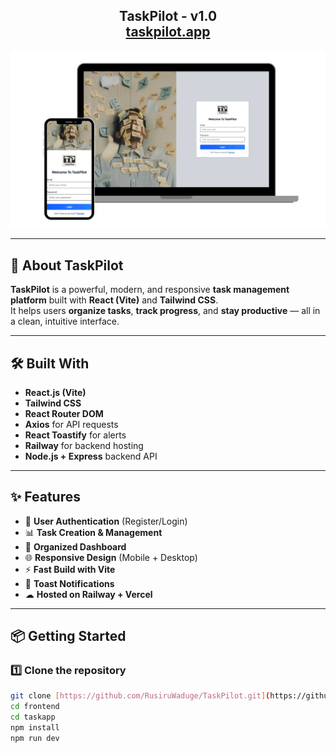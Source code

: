 <h2 align="center">
  TaskPilot - v1.0<br/>
  <a href="https://task-pilot-frontend-kappa.vercel.app" target="_blank">taskpilot.app</a>
</h2>

<div align="center">
  <img alt="TaskPilot Demo" src="./frontend/taskapp/src/assets/2.png" />
</div>



---

## 🚀 About TaskPilot

**TaskPilot** is a powerful, modern, and responsive **task management platform** built with **React (Vite)** and **Tailwind CSS**.  
It helps users **organize tasks**, **track progress**, and **stay productive** — all in a clean, intuitive interface.

---

## 🛠 Built With

- **React.js (Vite)**
- **Tailwind CSS**
- **React Router DOM**
- **Axios** for API requests
- **React Toastify** for alerts
- **Railway** for backend hosting
- **Node.js + Express** backend API

---

## ✨ Features

- 📝 **User Authentication** (Register/Login)
- 📊 **Task Creation & Management**
- 🎯 **Organized Dashboard**
- 🌐 **Responsive Design** (Mobile + Desktop)
- ⚡ **Fast Build with Vite**
- 🔔 **Toast Notifications**
- ☁ **Hosted on Railway + Vercel**

---

## 📦 Getting Started

### 1️⃣ Clone the repository
```bash
git clone [https://github.com/RusiruWaduge/TaskPilot.git](https://github.com/RusiruWaduge/TaskPilot-frontend)
cd frontend
cd taskapp
npm install
npm run dev

